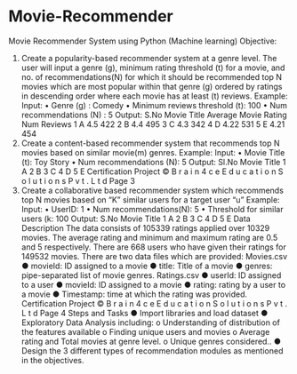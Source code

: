 # Movie-Recommender
Movie Recommender System using Python (Machine learning)
Objective:
1. Create a popularity-based recommender system at a genre level. The user will input a 
genre (g), minimum rating threshold (t) for a movie, and no. of
recommendations(N) for which it should be recommended top N movies which are 
most popular within that genre (g) ordered by ratings in descending order where each 
movie has at least (t) reviews.
Example:
Input: 
• Genre (g) : Comedy
• Minimum reviews threshold (t): 100
• Num recommendations (N) : 5
Output:
S.No Movie Title Average Movie Rating Num Reviews
1 A 4.5 422
2 B 4.4 495
3 C 4.3 342
4 D 4.22 531
5 E 4.21 454
2. Create a content-based recommender system that recommends top N movies based on 
similar movie(m) genres.
Example:
Input:
• Movie Title (t): Toy Story
• Num recommendations (N): 5
Output:
Sl.No Movie Title
1 A
2 B
3 C
4 D
5 E
Certification Project
© B r a i n 4 c e E d u c a t i o n S o l u t i o n s P v t . L t d Page 3
3. Create a collaborative based recommender system which recommends top N movies 
based on “K” similar users for a target user “u”
Example:
Input:
• UserID: 1
• Num recommendations(N): 5
• Threshold for similar users (k: 100
Output:
S.No Movie Title
1 A
2 B
3 C
4 D
5 E
Data Description
The data consists of 105339 ratings applied over 10329 movies. The average rating and 
minimum and maximum rating are 0.5 and 5 respectively. There are 668 users who have given 
their ratings for 149532 movies.
There are two data files which are provided:
Movies.csv
● movieId: ID assigned to a movie
● title: Title of a movie
● genres: pipe-separated list of movie genres.
Ratings.csv
● userId: ID assigned to a user
● movieId: ID assigned to a movie
● rating: rating by a user to a movie
● Timestamp: time at which the rating was provided.
Certification Project
© B r a i n 4 c e E d u c a t i o n S o l u t i o n s P v t . L t d Page 4
Steps and Tasks
● Import libraries and load dataset
● Exploratory Data Analysis including:
o Understanding of distribution of the features available
o Finding unique users and movies
o Average rating and Total movies at genre level.
o Unique genres considered..
● Design the 3 different types of recommendation modules as mentioned in the objectives.
